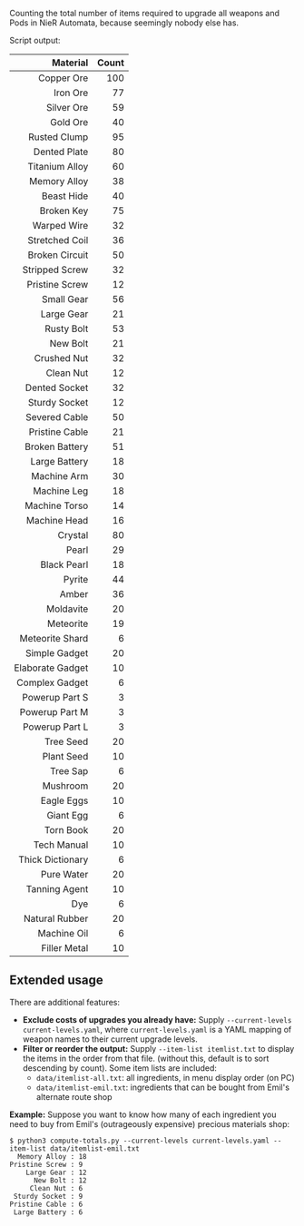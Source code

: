 Counting the total number of items required to upgrade all weapons and Pods in NieR Automata, because seemingly nobody else has.

Script output:

| Material | Count |
| ---:| ---:|
|       Copper Ore | 100 |
|         Iron Ore |  77 |
|       Silver Ore |  59 |
|         Gold Ore |  40 |
|     Rusted Clump |  95 |
|     Dented Plate |  80 |
|   Titanium Alloy |  60 |
|     Memory Alloy |  38 |
|       Beast Hide |  40 |
|       Broken Key |  75 |
|      Warped Wire |  32 |
|   Stretched Coil |  36 |
|   Broken Circuit |  50 |
|   Stripped Screw |  32 |
|   Pristine Screw |  12 |
|       Small Gear |  56 |
|       Large Gear |  21 |
|       Rusty Bolt |  53 |
|         New Bolt |  21 |
|      Crushed Nut |  32 |
|        Clean Nut |  12 |
|    Dented Socket |  32 |
|    Sturdy Socket |  12 |
|    Severed Cable |  50 |
|   Pristine Cable |  21 |
|   Broken Battery |  51 |
|    Large Battery |  18 |
|      Machine Arm |  30 |
|      Machine Leg |  18 |
|    Machine Torso |  14 |
|     Machine Head |  16 |
|          Crystal |  80 |
|            Pearl |  29 |
|      Black Pearl |  18 |
|           Pyrite |  44 |
|            Amber |  36 |
|        Moldavite |  20 |
|        Meteorite |  19 |
|  Meteorite Shard |   6 |
|    Simple Gadget |  20 |
| Elaborate Gadget |  10 |
|   Complex Gadget |   6 |
|   Powerup Part S |   3 |
|   Powerup Part M |   3 |
|   Powerup Part L |   3 |
|        Tree Seed |  20 |
|       Plant Seed |  10 |
|         Tree Sap |   6 |
|         Mushroom |  20 |
|       Eagle Eggs |  10 |
|        Giant Egg |   6 |
|        Torn Book |  20 |
|      Tech Manual |  10 |
| Thick Dictionary |   6 |
|       Pure Water |  20 |
|    Tanning Agent |  10 |
|              Dye |   6 |
|   Natural Rubber |  20 |
|      Machine Oil |   6 |
|     Filler Metal |  10 |

## Extended usage

There are additional features:

* **Exclude costs of upgrades you already have:** Supply `--current-levels current-levels.yaml`, where `current-levels.yaml` is a YAML mapping of weapon names to their current upgrade levels.
* **Filter or reorder the output:** Supply `--item-list itemlist.txt` to display the items in the order from that file. (without this, default is to sort descending by count).  Some item lists are included:
  * `data/itemlist-all.txt`: all ingredients, in menu display order (on PC)
  * `data/itemlist-emil.txt`: ingredients that can be bought from Emil's alternate route shop

**Example:** Suppose you want to know how many of each ingredient you need to buy from Emil's (outrageously expensive) precious materials shop:

```
$ python3 compute-totals.py --current-levels current-levels.yaml --item-list data/itemlist-emil.txt
  Memory Alloy : 18
Pristine Screw : 9
    Large Gear : 12
      New Bolt : 12
     Clean Nut : 6
 Sturdy Socket : 9
Pristine Cable : 6
 Large Battery : 6
```